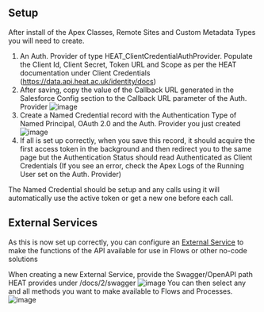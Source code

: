 ## Setup

After install of the Apex Classes, Remote Sites and Custom Metadata Types you will need to create.

1. An Auth. Provider of type HEAT_ClientCredentialAuthProvider. Populate the Client Id, Client Secret, Token URL and Scope as per the HEAT documentation under Client Credentials (https://data.api.heat.ac.uk/identity/docs)
2. After saving, copy the value of the Callback URL generated in the Salesforce Config section to the Callback URL parameter of the Auth. Provider
![image](https://user-images.githubusercontent.com/41118121/181124189-5b19ace1-eb73-4188-8120-875c07e01559.png)
3. Create a Named Credential record with the Authentication Type of Named Principal, OAuth 2.0 and the Auth. Provider you just created
![image](https://user-images.githubusercontent.com/41118121/181124319-20bb2a1a-45b7-4a38-a36d-cd3ce983e9a0.png)
4. If all is set up correctly, when you save this record, it should acquire the first access token in the background and then redirect you to the same page but the Authentication Status should read Authenticated as Client Credentials (If you see an error, check the Apex Logs of the Running User set on the Auth. Provider)

The Named Credential should be setup and any calls using it will automatically use the active token or get a new one before each call.


## External Services
As this is now set up correctly, you can configure an [External Service](https://help.salesforce.com/s/articleView?id=sf.external_services.htm&language=en_US&r=https%3A%2F%2Fwww.google.com%2F&type=5) to make the functions of the API available for use in Flows or other no-code solutions

When creating a new External Service, provide the Swagger/OpenAPI path HEAT provides under /docs/2/swagger
![image](https://user-images.githubusercontent.com/41118121/181124882-8837f842-b0e5-49f9-a1a2-f3cfef72955f.png)
You can then select any and all methods you want to make available to Flows and Processes. 
![image](https://user-images.githubusercontent.com/41118121/181125044-45b4f38b-4484-43ec-8925-3b175ad26fff.png)

